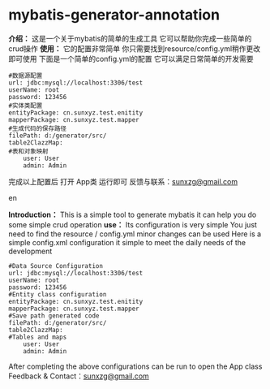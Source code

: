 # mybatis-generator-annotation
**介绍：**
这是一个关于mybatis的简单的生成工具 它可以帮助你完成一些简单的crud操作
**使用：**
它的配置非常简单
你只需要找到resource/config.yml稍作更改即可使用
下面是一个简单的config.yml的配置 它可以满足日常简单的开发需要
```
#数据源配置
url: jdbc:mysql://localhost:3306/test
userName: root
password: 123456
#实体类配置    
entityPackage: cn.sunxyz.test.enitity
mapperPackage: cn.sunxyz.test.mapper
#生成代码的保存路径
filePath: d:/generator/src/
table2ClazzMap:
#表和对象映射
    user: User
    admin: Admin
```
完成以上配置后 打开 App类 运行即可 
反馈与联系：sunxzg@gmail.com       


en

**Introduction：**
This is a simple tool to generate mybatis it can help you do some simple crud operation
**use：**
Its configuration is very simple
You just need to find the resource / config.yml minor changes can be used
Here is a simple config.xml configuration it simple to meet the daily needs of the development

```
#Data Source Configuration
url: jdbc:mysql://localhost:3306/test
userName: root
password: 123456
#Entity class configuration    
entityPackage: cn.sunxyz.test.enitity
mapperPackage: cn.sunxyz.test.mapper
#Save path generated code
filePath: d:/generator/src/
table2ClazzMap:
#Tables and maps
    user: User
    admin: Admin
```

After completing the above configurations can be run to open the App class
Feedback & Contact：sunxzg@gmail.com       

